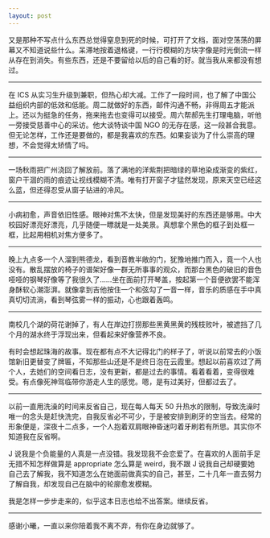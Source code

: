 ```yaml
---
layout: post
---
```


又是那种不写点什么东西总觉得窒息到死的时候，可打开了文档，面对空荡荡的屏幕又不知道说些什么。呆滞地按着退格键，一行行模糊的方块字像是时光倒流一样从存在到消失。有些东西，还是不要留给以后的自己看的好。就当我从来都没有想过。

---

在 ICS 从实习生升级到兼职，但热心却大减。工作了一段时间，也了解了中国公益组织内部的低效和低能。周二就做好的东西，邮件沟通不畅，非得周五才能派上。还以为挺急的任务，拖来拖去也变得可以接受。周六帮郝先生打理电脑，听他一旁接受慈善中心的采访。他大谈特谈中国 NGO 的无存在感，这一段甚合我意。但无论怎样，工作还是要做的，都是我喜欢的东西。如果妄谈为了什么崇高的理想，不会觉得太矫情了吗。

---

一场秋雨把广州浇回了解放前。落了满地的洋紫荆把暗绿的草地染成渐变的紫红，窗户干涸的雨的痕迹让视线模糊不清。唯有打开窗子才猛然发现，原来天空已经这么蓝，但还得忍受从窗子钻进的冷风。

---

小病初愈，声音依旧性感。眼神对焦不太快，但是发现美好的东西还是够用。中大校园好漂亮好漂亮，几乎随便一瞟就是一处美景。真想拿个黑色的框子到处框一框，比起用相机对焦方便多了。

---

晚上九点多一个人溜到熊德龙，看到音教半敞的门，犹豫地推门而入，竟一个人也没有。散乱摆放的椅子的谱架好像一群无所事事的观众，而那台黑色的破旧的音色哑哑的钢琴好像等了我很久了……坐在面前打开琴盖，按起第一个音便欲罢不能浑身酥软心潮澎湃。就像拿到吉他按住一个和弦勾了一音一样，音乐的质感在手中真真切切流淌，看到琴弦雾一样的振动，心也跟着轰鸣。

---

南校几个湖的荷花谢掉了，有人在岸边打捞那些黑黄黑黄的残枝败叶，被遮挡了几个月的湖水终于浮现出来，但看起来好像营养不良。

有时会想起珠海的故事。现在都有点不大记得北门的样子了，听说以前常去的小饭馆新旧更替变了牌匾，不知那些山还是不是终日泡在云霞里。想起以前喜欢过了两个人，去她们的空间看日志，没有更新，都是过去的事情。看着看着，变得很难受。有点像死神驾临带你游走人生的感觉。嗯，是有过美好，但都过去了。

---

以前一直用洗澡的时间来反省自己，现在每人每天 50 升热水的限制，导致洗澡时唯一的念头是赶快洗完，自我反省必不可少，于是被安排到刷牙的空当去。经常的形象便是，深夜十二点多，一个人抱着双肩眼神昏迷叼着牙刷若有所思。其实你不知道我在反省啊。

J 说我是个负能量的人真是一点没错。我发现我不会恋爱了。在喜欢的人面前手足无措不知怎样做算是 appropriate 怎么算是 weird，我不跟 J 说我自己却硬要她自己去了解我，我不知道怎么在她面前做真实的自己，甚至，二十几年一直去努力了解自我，却发现自己在脑中的轮廓愈发模糊。

我是怎样一步步走来的，似乎这本日志也给不出答案。继续反省。

---

感谢小曦，一直以来你陪着我不离不弃，有你在身边就够了。
